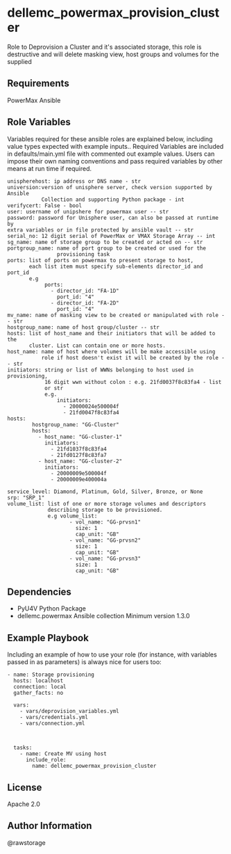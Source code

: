 dellemc_powermax_provision_cluster
=========

Role to Deprovision a Cluster and it's associated storage, this role is 
destructive and will delete masking view, host groups and volumes for the 
supplied   

Requirements
------------

PowerMax Ansible 

Role Variables
--------------
Variables required for these ansible roles are explained below, including value types expected with example inputs.. Required Variables are included in defaults/main.yml 
file with commented out example values.  Users can impose their own naming 
conventions and pass required variables by other means at run time if 
required.   

    unispherehost: ip address or DNS name - str
    universion:version of unisphere server, check version supported by Ansible 
               Collection and supporting Python package - int
    verifycert: False - bool
    user: username of unipshere for powermax user -- str 
    password: password for Unisphere user, can also be passed at runtime by 
    extra variables or in file protected by ansible vault -- str
    serial_no: 12 digit serial of PowerMax or VMAX Storage Array -- int
    sg_name: name of storage group to be created or acted on -- str
    portgroup_name: name of port group to be created or used for the 
                    provisioning task
    ports: list of ports on powermax to present storage to host, 
           each list item must specify sub-elements director_id and port_id
           e.g
                ports:
                  - director_id: "FA-1D"
                    port_id: "4"
                  - director_id: "FA-2D"
                    port_id: "4"
    mv_name: name of masking view to be created or manipulated with role -- str
    hostgroup_name: name of host group/cluster -- str
    hosts: list of host_name and their initiators that will be added to the 
           cluster. List can contain one or more hosts. 
    host_name: name of host where volumes will be make accessible using 
               role if host doesn't exist it will be created by the role -- str
    initiators: string or list of WWNs belonging to host used in provisioning,
                16 digit wwn without colon : e.g. 21fd0037f8c83fa4 - list 
                or str
                e.g.
                    initiators:
                      - 20000024e500004f
                      - 21fd0047f8c83fa4
    hosts:
            hostgroup_name: "GG-Cluster"
            hosts:
              - host_name: "GG-cluster-1"
                initiators:
                  - 21fd1037f8c83fa4
                  - 21fd0127f8c83fa7
              - host_name: "GG-cluster-2"
                initiators:
                  - 20000009e500004f
                  - 20000009e400004a

    service_level: Diamond, Platinum, Gold, Silver, Bronze, or None
    srp: "SRP_1"
    volume_list: list of one or more storage volumes and descriptors 
                 describing storage to be provisioned.  
                 e.g volume_list:
                        - vol_name: "GG-prvsn1"
                          size: 1
                          cap_unit: "GB"
                        - vol_name: "GG-prvsn2"
                          size: 1
                          cap_unit: "GB"
                        - vol_name: "GG-prvsn3"
                          size: 1
                          cap_unit: "GB"
Dependencies
------------
- PyU4V Python Package
- dellemc.powermax Ansible collection Minimum version 1.3.0

Example Playbook
----------------

Including an example of how to use your role (for instance, with variables passed in as parameters) is always nice for users too:

    - name: Storage provisioning
      hosts: localhost
      connection: local
      gather_facts: no

      vars:
        - vars/deprovision_variables.yml
        - vars/credentials.yml
        - vars/connection.yml



      tasks:
        - name: Create MV using host
          include_role:
            name: dellemc_powermax_provision_cluster

License
-------

Apache 2.0

Author Information
------------------
@rawstorage

